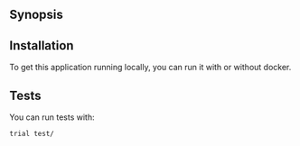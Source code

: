 ## Synopsis

## Installation

To get this application running locally, you can run it with or without docker.

## Tests

You can run tests with:

    trial test/

